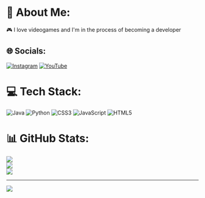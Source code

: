 # 💫 About Me:
🎮 I love videogames and I'm in the process of becoming a developer<br>


## 🌐 Socials:
[![Instagram](https://img.shields.io/badge/Instagram-%23E4405F.svg?logo=Instagram&logoColor=white)](https://instagram.com/@oompa_coosa) [![YouTube](https://img.shields.io/badge/YouTube-%23FF0000.svg?logo=YouTube&logoColor=white)](https://youtube.com/@https://www.youtube.com/channel/UCLwRvlsyMj5mccHvMLg02sQ) 

# 💻 Tech Stack:
![Java](https://img.shields.io/badge/java-%23ED8B00.svg?style=for-the-badge&logo=openjdk&logoColor=white) ![Python](https://img.shields.io/badge/python-3670A0?style=for-the-badge&logo=python&logoColor=ffdd54) ![CSS3](https://img.shields.io/badge/css3-%231572B6.svg?style=for-the-badge&logo=css3&logoColor=white) ![JavaScript](https://img.shields.io/badge/javascript-%23323330.svg?style=for-the-badge&logo=javascript&logoColor=%23F7DF1E) ![HTML5](https://img.shields.io/badge/html5-%23E34F26.svg?style=for-the-badge&logo=html5&logoColor=white)
# 📊 GitHub Stats:
![](https://github-readme-stats.vercel.app/api?username=LuccaBonomi&theme=dark&hide_border=false&include_all_commits=false&count_private=false)<br/>
![](https://github-readme-streak-stats.herokuapp.com/?user=LuccaBonomi&theme=dark&hide_border=false)<br/>
![](https://github-readme-stats.vercel.app/api/top-langs/?username=LuccaBonomi&theme=dark&hide_border=false&include_all_commits=false&count_private=false&layout=compact)

---
[![](https://visitcount.itsvg.in/api?id=LuccaBonomi&icon=0&color=0)](https://visitcount.itsvg.in)

<!-- Proudly created with GPRM ( https://gprm.itsvg.in ) -->
